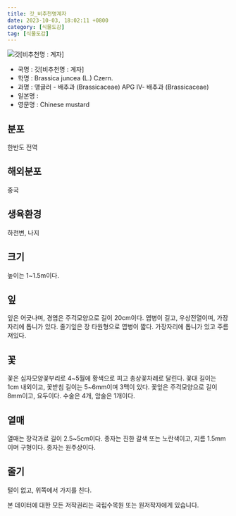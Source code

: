```yaml
---
title: 갓_비추천명계자
date: 2023-10-03, 18:02:11 +0800
category: [식물도감]
tag: [식물도감]
---
```




![갓[비추천명 : 계자]](http://www.nature.go.kr/fileUpload/plants/basic/Cruciferae/Brassica/8374/1_th2.JPG)
- 국명 : 갓[비추천명 : 계자]
- 학명 : Brassica juncea (L.) Czern.
- 과명 : 앵글러 - 배추과 (Brassicaceae) APG Ⅳ- 배추과 (Brassicaceae)
- 일본명 : 
- 영문명 : Chinese mustard


## 분포
한반도 전역
## 해외분포
중국
## 생육환경
하천변, 나지
## 크기
높이는 1~1.5m이다.
## 잎
잎은 어긋나며, 경엽은 주걱모양으로 길이 20cm이다. 엽병이 길고, 우상전열이며, 가장자리에 톱니가 있다. 줄기잎은 장 타원형으로 엽병이 짧다. 가장자리에 톱니가 있고 주름져있다.
## 꽃
꽃은 십자모양꽃부리로 4~5월에 황색으로 피고 총상꽃차례로 달린다. 꽃대 길이는 1cm 내외이고, 꽃받침 길이는 5~6mm이며 3맥이 있다. 꽃잎은 주걱모양으로 길이 8mm이고, 요두이다. 수술은 4개, 암술은 1개이다.
## 열매
열매는 장각과로 길이 2.5~5cm이다. 종자는 진한 갈색 또는 노란색이고, 지름 1.5mm이며 구형이다. 종자는 원주상이다.
## 줄기
털이 없고, 위쪽에서 가지를 친다.






본 데이터에 대한 모든 저작권리는 국립수목원 또는 원저작자에게 있습니다.
